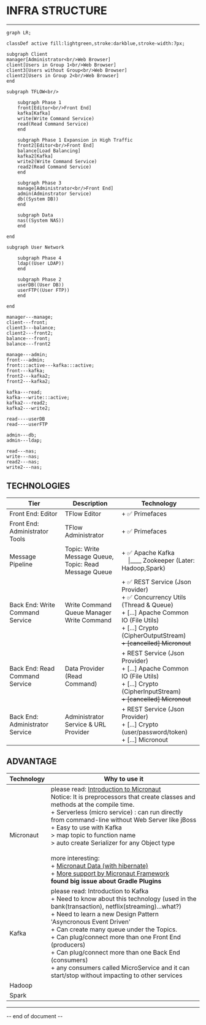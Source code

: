 # INFRA STRUCTURE

----

```mermaid
graph LR;

classDef active fill:lightgreen,stroke:darkblue,stroke-width:7px;

subgraph Client
manager[Administrator<br/>Web Browser]
client[Users in Group 1<br/>Web Browser]
client3[Users without Group<br/>Web Browser]
client2[Users in Group 2<br/>Web Browser]
end

subgraph TFLOW<br/>

    subgraph Phase 1
    front[Editor<br/>Front End]
    kafka[Kafka]
    write(Write Command Service)
    read(Read Command Service)
    end

    subgraph Phase 1 Expansion in High Traffic
    front2[Editor<br/>Front End]
    balance[Load Balancing]
    kafka2[Kafka]
    write2(Write Command Service)
    read2(Read Command Service)
    end

    subgraph Phase 3
    manage[Administrator<br/>Front End]
    admin(Adminstrator Service)
    db((System DB))
    end

    subgraph Data
    nas((System NAS))
    end

end

subgraph User Network

    subgraph Phase 4
    ldap((User LDAP))
    end

    subgraph Phase 2
    userDB((User DB))
    userFTP((User FTP))
    end

end

manager---manage;
client---front;
client3---balance;
client2---front2;
balance---front;
balance---front2

manage---admin;
front---admin;
front:::active---kafka:::active;
front---kafka;
front2---kafka2;
front2---kafka2;

kafka---read;
kafka---write:::active;
kafka2---read2;
kafka2---write2;

read----userDB
read----userFTP

admin---db;
admin---ldap;

read---nas;
write---nas;
read2---nas;
write2---nas;
```

## TECHNOLOGIES

| Tier                            | Description                                                | Technology                                                                                                                                                                                                                          |
| ------------------------------- | ---------------------------------------------------------- | ----------------------------------------------------------------------------------------------------------------------------------------------------------------------------------------------------------------------------------- |
| Front End: Editor               | TFlow Editor                                               | + :white_check_mark: Primefaces                                                                                                                                                                                                     |
| Front End: Administrator Tools  | TFlow Administrator                                        | + :white_check_mark: Primefaces                                                                                                                                                                                                     |
| Message Pipeline                | Topic: Write Message Queue,<br />Topic: Read Message Queue | + :white_check_mark: Apache Kafka<br />    \|____ Zookeeper (Later: Hadoop,Spark)                                                                                                                                                   |
| Back End: Write Command Service | Write Command Queue Manager<br />Write Command<br />       | + :white_check_mark: REST Service (Json Provider)<br />+ :white_check_mark: Concurrency Utils (Thread & Queue)<br />+ [...] Apache Common IO (File Utils)<br />+ [...] Crypto (CipherOutputStream)<br />~~+ [cancelled] Micronout~~ |
| Back End: Read Command Service  | Data Provider (Read Command)                               | + REST Service (Json Provider)<br />+ [...] Apache Common IO (File Utils)<br />+ [...] Crypto (CipherInputStream)<br />~~+ [cancelled] Micronout~~                                                                                  |
| Back End: Administrator Service | Administrator Service & URL Provider                       | + REST Service (Json Provider)<br />+ [...] Crypto (user/password/token)<br />+ [...] Micronout                                                                                                                                     |

## ADVANTAGE

| Technology | Why to use it                                                                                                                                                                                                                                                                                                                                                                                                                                                                                                                                                                                                                                                                                   |
| ---------- | ----------------------------------------------------------------------------------------------------------------------------------------------------------------------------------------------------------------------------------------------------------------------------------------------------------------------------------------------------------------------------------------------------------------------------------------------------------------------------------------------------------------------------------------------------------------------------------------------------------------------------------------------------------------------------------------------- |
| Micronaut  | please read: [Introduction to Micronaut](https://docs.micronaut.io/latest/guide/index.html#introduction)<br />Notice: It is preprocessors that create classes and methods at the compile time.<br />+ Serverless (micro service) : can run directly from command-line without Web Server like jBoss<br />+ Easy to use with Kafka<br />     > map topic to function name<br />     > auto create Serializer for any Object type <br /><br />more interesting:<br />+ [Micronaut Data (with hibernate)](https://micronaut-projects.github.io/micronaut-data/latest/guide/)<br />+ [More support by Micronaut Framework](https://micronaut.io/docs/)<br/>**found big issue about Gradle Plugins** |
| Kafka      | please read: Introduction to Kafka<br />+ Need to know about this technology (used in the bank(transaction), netflix(streaming)...what?)<br />+ Need to learn a new Design Pattern 'Asyncronous Event Driven' <br />+ Can create many queue under the Topics.<br />+ Can plug/connect more than one Front End (producers)<br />+ Can plug/connect more than one Back End (consumers)<br />+ any consumers called MicroService and it can start/stop without impacting to other services                                                                                                                                                                                                         |
| Hadoop     |                                                                                                                                                                                                                                                                                                                                                                                                                                                                                                                                                                                                                                                                                                 |
| Spark      |                                                                                                                                                                                                                                                                                                                                                                                                                                                                                                                                                                                                                                                                                                 |

----

-- end of document --